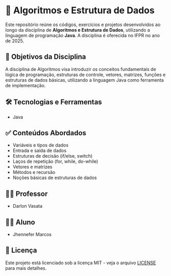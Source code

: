 # 📘 Algoritmos e Estrutura de Dados

Este repositório reúne os códigos, exercícios e projetos desenvolvidos ao longo da disciplina de **Algoritmos e Estrutura de Dados**, utilizando a linguagem de programação **Java**. A disciplina é oferecida no IFPR no ano de 2025.

## 🎯 Objetivos da Disciplina

A disciplina de Algoritmos visa introduzir os conceitos fundamentais de lógica de programação, estruturas de controle, vetores, matrizes, funções e estruturas de dados básicas, utilizando a linguagem Java como ferramenta de implementação.

## 🛠️ Tecnologias e Ferramentas

* Java

## ✅ Conteúdos Abordados

* Variáveis e tipos de dados
* Entrada e saída de dados
* Estruturas de decisão (if/else, switch)
* Laços de repetição (for, while, do-while)
* Vetores e matrizes
* Métodos e recursão
* Noções básicas de estruturas de dados

## 👨‍🏫 Professor

* Darlon Vasata

## 👨‍🎓 Aluno

* Jhennefer Marcos

## 📄 Licença

Este projeto está licenciado sob a licença MIT - veja o arquivo [LICENSE](LICENSE) para mais detalhes.
